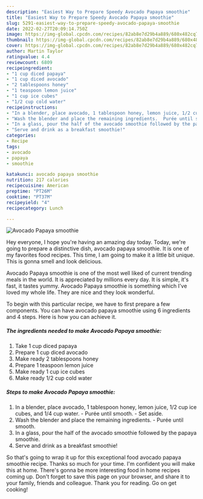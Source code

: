 ```yaml
---
description: "Easiest Way to Prepare Speedy Avocado Papaya smoothie"
title: "Easiest Way to Prepare Speedy Avocado Papaya smoothie"
slug: 5291-easiest-way-to-prepare-speedy-avocado-papaya-smoothie
date: 2022-02-27T20:09:14.750Z
image: https://img-global.cpcdn.com/recipes/82ab8e7d29b4a889/680x482cq70/avocado-papaya-smoothie-recipe-main-photo.jpg
thumbnail: https://img-global.cpcdn.com/recipes/82ab8e7d29b4a889/680x482cq70/avocado-papaya-smoothie-recipe-main-photo.jpg
cover: https://img-global.cpcdn.com/recipes/82ab8e7d29b4a889/680x482cq70/avocado-papaya-smoothie-recipe-main-photo.jpg
author: Martin Taylor
ratingvalue: 4.4
reviewcount: 6809
recipeingredient:
- "1 cup diced papaya"
- "1 cup diced avocado"
- "2 tablespoons honey"
- "1 teaspoon lemon juice"
- "1 cup ice cubes"
- "1/2 cup cold water"
recipeinstructions:
- "In a blender, place avocado, 1 tablespoon honey, lemon juice, 1/2 cup ice cubes, and 1/4 cup water.  Purée until smooth.  Set aside."
- "Wash the blender and place the remaining ingredients.  Purée until smooth."
- "In a glass, pour the half of the avocado smoothie followed by the papaya smoothie."
- "Serve and drink as a breakfast smoothie!"
categories:
- Recipe
tags:
- avocado
- papaya
- smoothie

katakunci: avocado papaya smoothie 
nutrition: 217 calories
recipecuisine: American
preptime: "PT26M"
cooktime: "PT37M"
recipeyield: "4"
recipecategory: Lunch

---
```



![Avocado Papaya smoothie](https://img-global.cpcdn.com/recipes/82ab8e7d29b4a889/680x482cq70/avocado-papaya-smoothie-recipe-main-photo.jpg)

Hey everyone, I hope you're having an amazing day today. Today, we're going to prepare a distinctive dish, avocado papaya smoothie. It is one of my favorites food recipes. This time, I am going to make it a little bit unique. This is gonna smell and look delicious.

Avocado Papaya smoothie is one of the most well liked of current trending meals in the world. It is appreciated by millions every day. It is simple, it's fast, it tastes yummy. Avocado Papaya smoothie is something which I've loved my whole life. They are nice and they look wonderful.




To begin with this particular recipe, we have to first prepare a few components. You can have avocado papaya smoothie using 6 ingredients and 4 steps. Here is how you can achieve it.

<!--inarticleads1-->

##### The ingredients needed to make Avocado Papaya smoothie:

1. Take 1 cup diced papaya
1. Prepare 1 cup diced avocado
1. Make ready 2 tablespoons honey
1. Prepare 1 teaspoon lemon juice
1. Make ready 1 cup ice cubes
1. Make ready 1/2 cup cold water




<!--inarticleads2-->

##### Steps to make Avocado Papaya smoothie:

1. In a blender, place avocado, 1 tablespoon honey, lemon juice, 1/2 cup ice cubes, and 1/4 cup water.  - Purée until smooth.  - Set aside.
1. Wash the blender and place the remaining ingredients.  - Purée until smooth.
1. In a glass, pour the half of the avocado smoothie followed by the papaya smoothie.
1. Serve and drink as a breakfast smoothie!




So that's going to wrap it up for this exceptional food avocado papaya smoothie recipe. Thanks so much for your time. I'm confident you will make this at home. There's gonna be more interesting food in home recipes coming up. Don't forget to save this page on your browser, and share it to your family, friends and colleague. Thank you for reading. Go on get cooking!
